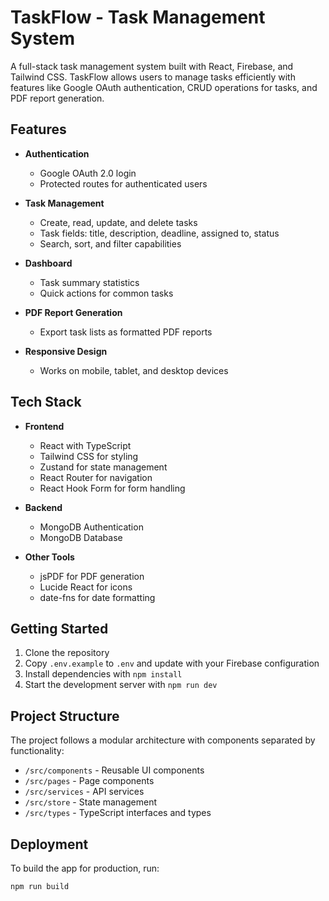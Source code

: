 # TaskFlow - Task Management System

A full-stack task management system built with React, Firebase, and Tailwind CSS. TaskFlow allows users to manage tasks efficiently with features like Google OAuth authentication, CRUD operations for tasks, and PDF report generation.

## Features

- **Authentication**
  - Google OAuth 2.0 login
  - Protected routes for authenticated users

- **Task Management**
  - Create, read, update, and delete tasks
  - Task fields: title, description, deadline, assigned to, status
  - Search, sort, and filter capabilities

- **Dashboard**
  - Task summary statistics
  - Quick actions for common tasks

- **PDF Report Generation**
  - Export task lists as formatted PDF reports

- **Responsive Design**
  - Works on mobile, tablet, and desktop devices

## Tech Stack

- **Frontend**
  - React with TypeScript
  - Tailwind CSS for styling
  - Zustand for state management
  - React Router for navigation
  - React Hook Form for form handling

- **Backend**
  - MongoDB Authentication
  - MongoDB Database

- **Other Tools**
  - jsPDF for PDF generation
  - Lucide React for icons
  - date-fns for date formatting

## Getting Started

1. Clone the repository
2. Copy `.env.example` to `.env` and update with your Firebase configuration
3. Install dependencies with `npm install`
4. Start the development server with `npm run dev`

## Project Structure

The project follows a modular architecture with components separated by functionality:

- `/src/components` - Reusable UI components
- `/src/pages` - Page components
- `/src/services` - API services
- `/src/store` - State management
- `/src/types` - TypeScript interfaces and types

## Deployment

To build the app for production, run:

```
npm run build
```
